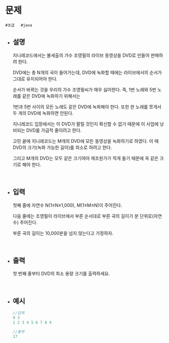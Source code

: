 # 문제

```#초급```&nbsp;&nbsp;&nbsp;&nbsp;&nbsp;```#java```

- ## 설명
        
    지니레코드에서는 불세출의 가수 조영필의 라이브 동영상을 DVD로 만들어 판매하려 한다.

    DVD에는 총 N개의 곡이 들어가는데, DVD에 녹화할 때에는 라이브에서의 순서가 그대로 유지되어야 한다.

    순서가 바뀌는 것을 우리의 가수 조영필씨가 매우 싫어한다. 즉, 1번 노래와 5번 노래를 같은 DVD에 녹화하기 위해서는

    1번과 5번 사이의 모든 노래도 같은 DVD에 녹화해야 한다. 또한 한 노래를 쪼개서 두 개의 DVD에 녹화하면 안된다.

    지니레코드 입장에서는 이 DVD가 팔릴 것인지 확신할 수 없기 때문에 이 사업에 낭비되는 DVD를 가급적 줄이려고 한다.

    고민 끝에 지니레코드는 M개의 DVD에 모든 동영상을 녹화하기로 하였다. 이 때 DVD의 크기(녹화 가능한 길이)를 최소로 하려고 한다.

    그리고 M개의 DVD는 모두 같은 크기여야 제조원가가 적게 들기 때문에 꼭 같은 크기로 해야 한다.

<br/>
        
- ## 입력
        
    첫째 줄에 자연수 N(1≤N≤1,000), M(1≤M≤N)이 주어진다.

    다음 줄에는 조영필이 라이브에서 부른 순서대로 부른 곡의 길이가 분 단위로(자연수) 주어진다.

    부른 곡의 길이는 10,000분을 넘지 않는다고 가정하자.
    
<br/>

- ## 출력
        
    첫 번째 줄부터 DVD의 최소 용량 크기를 출력하세요.

<br/>
        
- ## 예시

    ```java
    //입력
    9 3
    1 2 3 4 5 6 7 8 9
    ```
    ```java
    //출력
    17
    ```